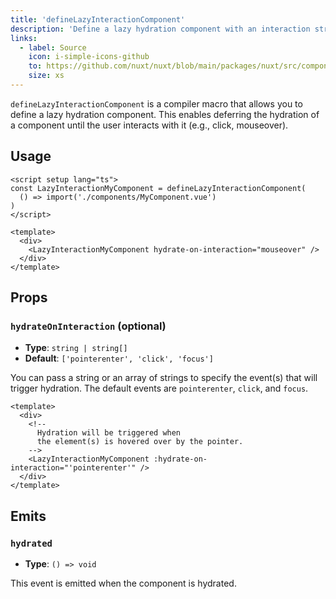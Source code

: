 ```yaml
---
title: 'defineLazyInteractionComponent'
description: 'Define a lazy hydration component with an interaction strategy.'
links:
  - label: Source
    icon: i-simple-icons-github
    to: https://github.com/nuxt/nuxt/blob/main/packages/nuxt/src/components/plugins/lazy-hydration-macro-transform.ts
    size: xs
---
```


`defineLazyInteractionComponent` is a compiler macro that allows you to define a lazy hydration component. This enables deferring the hydration of a component until the user interacts with it (e.g., click, mouseover).

## Usage

```vue
<script setup lang="ts">
const LazyInteractionMyComponent = defineLazyInteractionComponent(
  () => import('./components/MyComponent.vue')
)
</script>

<template>
  <div>
    <LazyInteractionMyComponent hydrate-on-interaction="mouseover" />
  </div>
</template>
```

## Props

### `hydrateOnInteraction` (optional)

- **Type**: `string | string[]`
- **Default**: `['pointerenter', 'click', 'focus']`

You can pass a string or an array of strings to specify the event(s) that will trigger hydration. The default events are `pointerenter`, `click`, and `focus`.

```vue
<template>
  <div>
    <!--
      Hydration will be triggered when
      the element(s) is hovered over by the pointer.
    -->
    <LazyInteractionMyComponent :hydrate-on-interaction="'pointerenter'" />
  </div>
</template>
```

## Emits

### `hydrated`

- **Type**: `() => void`

This event is emitted when the component is hydrated.
